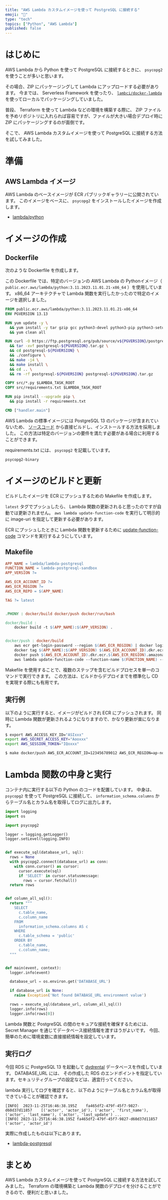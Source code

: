 ```yaml
---
title: "AWS Lambda カスタムイメージを使って PostgreSQL に接続する"
emoji: "🎐"
type: "tech"
topics: ["Python", "AWS Lambda"]
published: false
---
```


# はじめに

AWS Lambda から Python を使って PostgreSQL に接続するときに、 `psycopg2` を使うことが多いと思います。

その場合、ZIP にパッケージングして Lambda にアップロードする必要があります。
今までは、 Serverless Framework を使ったり、 [`lambci/docker-lambda`](https://github.com/lambci/docker-lambda) を使ってローカルでパッケージングしていました。

普段、 Terraform を使って Lambda などの環境を構築する際に、 ZIP ファイルを予めリポジトリに入れられば容易ですが、ファイルが大きい場合デプロイ時に ZIP にパッケージングするのが面倒です。

そこで、 AWS Lambda カスタムイメージを使って PostgreSQL に接続する方法を試してみました。

# 準備

## AWS Lambda イメージ

AWS Lambda のベースイメージが ECR パブリックギャラリーに公開されています。
このイメージをベースに、 `psycopg2` をインストールしたイメージを作成します。

- [lambda/python](https://gallery.ecr.aws/lambda/python)

# イメージの作成

## Dockerfile

次のような Dockerfile を作成します。

この Dockerfile では、特定のバージョンの AWS Lambda の Pythonイメージ（ `public.ecr.aws/lambda/python:3.11.2023.11.01.21-x86_64` ）を使用しています。
x86_64 アーキテクチャで Lambda 関数を実行したかったので特定のイメージを選択しました。

```Dockerfile
FROM public.ecr.aws/lambda/python:3.11.2023.11.01.21-x86_64
ENV PGVERSION 13.13

RUN yum update -y \
  && yum install -y tar gzip gcc python3-devel python3-pip python3-setuptools libxml2-devel libxslt-devel readline-devel uuid-devel openssl \
  && yum clean all

RUN curl -O https://ftp.postgresql.org/pub/source/v${PGVERSION}/postgresql-${PGVERSION}.tar.gz \
  && tar -xvf postgresql-${PGVERSION}.tar.gz \
  && cd postgresql-${PGVERSION} \
  && ./configure \
  && make -j4 \
  && make install \
  && cd .. \
  && rm -rf postgresql-${PGVERSION} postgresql-${PGVERSION}.tar.gz

COPY src/*.py $LAMBDA_TASK_ROOT
COPY src/requirements.txt $LAMBDA_TASK_ROOT

RUN pip install --upgrade pip \
  && pip install -r requirements.txt

CMD ["handler.main"]
```

AWS Lambda の標準イメージには PostgreSQL 13 のパッケージが含まれていないため、 [ソースコード](https://www.postgresql.org/ftp/source/) から直接ビルドし、インストールする方法を採用しました。
この方法は特定のバージョンの要件を満たす必要がある場合に利用することができます。

requirements.txt には、 `psycopg2` を記載しています。

```
psycopg2-binary
```

# イメージのビルドと更新

ビルドしたイメージを ECR にプッシュするための Makefile を作成します。

`latest` タグでプッシュしたら、 Lambda 関数の更新されると思ったのですが自動では更新されません。
`aws lambda update-function-code` を実行して明示的に image-uri を指定して更新する必要があります。

ECR にプッシュしたときに Lambda 関数を更新するために [update-function-code](https://docs.aws.amazon.com/cli/latest/reference/lambda/update-function-code.html) コマンドを実行するようにしています。

## Makefile

```Makefile
APP_NAME = lambda/lambda-postgresql
FUNCTION_NAME = lambda-postgresql-sandbox
APP_VERSION ?=

AWS_ECR_ACCOUNT_ID ?=
AWS_ECR_REGION ?=
AWS_ECR_REPO = $(APP_NAME)

TAG ?= latest


.PHONY : docker/build docker/push docker/run/bash

docker/build :
	docker build -t $(APP_NAME):$(APP_VERSION) .


docker/push : docker/build
	aws ecr get-login-password --region $(AWS_ECR_REGION) | docker login --username AWS --password-stdin $(AWS_ECR_ACCOUNT_ID).dkr.ecr.$(AWS_ECR_REGION).amazonaws.com
	docker tag $(APP_NAME):$(APP_VERSION) $(AWS_ECR_ACCOUNT_ID).dkr.ecr.$(AWS_ECR_REGION).amazonaws.com/$(AWS_ECR_REPO):$(TAG)
	docker push $(AWS_ECR_ACCOUNT_ID).dkr.ecr.$(AWS_ECR_REGION).amazonaws.com/$(AWS_ECR_REPO):$(TAG)
	aws lambda update-function-code --function-name $(FUNCTION_NAME) --image-uri $(AWS_ECR_ACCOUNT_ID).dkr.ecr.$(AWS_ECR_REGION).amazonaws.com/$(AWS_ECR_REPO):$(TAG) --publish || true
```

Makefile を使用することで、複数のステップを含むビルドプロセスを単一のコマンドで実行できます。
この方法は、ビルドからデプロイまでを標準化し CD を実現する際にも有用です。

## 実行例

以下のように実行すると、イメージがビルドされ ECR にプッシュされます。
同時に Lambda 関数が更新されるようになりますので、かなり更新が楽になります。

```bash
$ export AWS_ACCESS_KEY_ID="ASIxxx"
export AWS_SECRET_ACCESS_KEY="Aooxxx"
export AWS_SESSION_TOKEN="IQoxxx"

$ make docker/push AWS_ECR_ACCOUNT_ID=123456789012 AWS_ECR_REGION=ap-northeast-1 APP_VERSION=latest
```

# Lambda 関数の中身と実行

コンテナ内に実行する以下の Python のコードを配置しています。
中身は、 `psycopg2` を使って PostgreSQL に接続して、 `information_schema.columns` からテーブル名とカラム名を取得してログに出力します。

```python
import logging
import os

import psycopg2

logger = logging.getLogger()
logger.setLevel(logging.INFO)


def execute_sql(database_url, sql):
  rows = None
  with psycopg2.connect(database_url) as conn:
    with conn.cursor() as cursor:
      cursor.execute(sql)
      if 'SELECT' in cursor.statusmessage:
        rows = cursor.fetchall()
  return rows


def column_all_sql():
  return """
    SELECT
      c.table_name,
      c.column_name
    FROM
      information_schema.columns AS c
    WHERE
      c.table_schema = 'public'
    ORDER BY
      c.table_name,
      c.column_name;
  """


def main(event, context):
  logger.info(event)

  database_url = os.environ.get('DATABASE_URL')

  if database_url is None:
    raise Exception('Not found DATABASE_URL environment value')

  rows = execute_sql(database_url, column_all_sql())
  logger.info(rows)
  logger.info(rows[0])
```

Lambda 関数と PostgreSQL の間のセキュアな接続を確保するためには、 Secret Manager を通じてデータベース接続情報を渡すほうがよいです。
今回、簡単のために環境変数に直接接続情報を設定しています。

## 実行ログ

今回 RDS に PostgreSQL 13 を起動して [dvdrental](https://www.postgresqltutorial.com/postgresql-getting-started/postgresql-sample-database/) データベースを作成しています。
DATABASE_URL には、 その作成した RDS のエンドポイントを指定しています。セキュリティグループの設定などは、適宜行ってください。

lambda 実行してログを確認すると、以下のようにテーブル名とカラム名が取得できていることが確認できます。

```
[INFO]	2023-11-25T16:46:38.195Z	fa465df2-479f-45f7-9827-d60d37d11857	[('actor', 'actor_id'), ('actor', 'first_name'), ('actor', 'last_name'), ('actor', 'last_update') ...
[INFO] 2023-11-25T16:46:38.195Z fa465df2-479f-45f7-9827-d60d37d11857 ('actor', 'actor_id')
```

実際に作成したものは以下にあります。

- [lambda-postgresql](https://github.com/mani3/lambda-postgresql)

# まとめ

AWS Lambda カスタムイメージを使って PostgreSQL に接続する方法を試してみました。
Terraform の環境構築と Lambda 関数のデプロイを分けることができるので、便利だと思いました。
